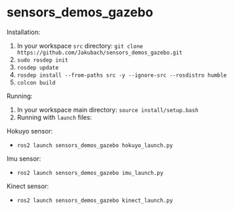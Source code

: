 # sensors_demos_gazebo

Installation:

1. In your workspace `src` directory: `git clone https://github.com/Jakubach/sensors_demos_gazebo.git`
2. `sudo rosdep init` 
3. `rosdep update`
4. `rosdep install --from-paths src -y --ignore-src --rosdistro humble`
5. `colcon build`

Running:
1. In your workspace main directory: `source install/setup.bash`
2. Running with `launch` files:

Hokuyo sensor:

*  `ros2 launch sensors_demos_gazebo hokuyo_launch.py`

Imu sensor:

* `ros2 launch sensors_demos_gazebo imu_launch.py`

Kinect sensor:

* `ros2 launch sensors_demos_gazebo kinect_launch.py`

